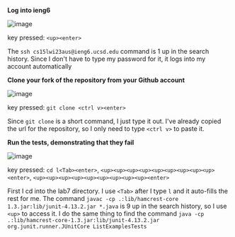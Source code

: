 **Log into ieng6**

![image](https://user-images.githubusercontent.com/122576524/221055270-688454c6-95b7-4eb0-a5d6-877968b48605.png)

key pressed: ```<up><enter>```

The ```ssh cs15lwi23aus@ieng6.ucsd.edu``` command is 1 up in the search history. Since I don't have to type my password for it, it logs into my account automatically


**Clone your fork of the repository from your Github account**

![image](https://user-images.githubusercontent.com/122576524/221055922-2c6e647e-83bc-4fc0-b06c-0da5a4b28952.png)

key pressed: ```git clone <ctrl v><enter>```

Since ```git clone``` is a short command, I just type it out. I've already copied the url for the repository, so I only need to type ```<ctrl v>``` to paste it.


**Run the tests, demonstrating that they fail**

![image](https://user-images.githubusercontent.com/122576524/221056532-d6472c15-b80f-473a-81cb-9767357950d1.png)

key pressed: ```cd l<Tab><enter>```, ```<up><up><up><up><up><up><up><up><up><enter>```, ```<up><up><up><up><up><up><up><up><up><enter>```

First I cd into the lab7 directory. I use ```<Tab>``` after I type ```l``` and it auto-fills the rest for me. The command ```javac -cp .:lib/hamcrest-core 1.3.jar:lib/junit-4.13.2.jar *.java``` is 9 up in the search history, so I use ```<up>``` to access it. I do the same thing to find the command ```java -cp .:lib/hamcrest-core-1.3.jar:lib/junit-4.13.2.jar org.junit.runner.JUnitCore ListExamplesTests```

